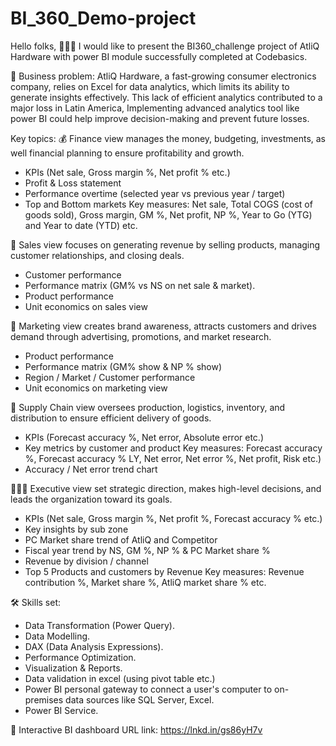 # BI_360_Demo-project

Hello folks, 🙋🏼‍♂️ 
 I would like to present the BI360_challenge project of AtliQ Hardware with power BI module successfully completed at Codebasics.

📍 Business problem:
 AtliQ Hardware, a fast-growing consumer electronics company, relies on Excel for data analytics, which limits its ability to generate insights effectively. This lack of efficient analytics contributed to a major loss in Latin America, Implementing advanced analytics tool like power BI could help improve decision-making and prevent future losses.

Key topics:
💰 Finance view manages the money, budgeting, investments, as well financial planning to ensure profitability and growth.
- KPIs (Net sale, Gross margin %, Net profit % etc.)
- Profit & Loss statement
- Performance overtime (selected year vs previous year / target)
- Top and Bottom markets
Key measures: Net sale, Total COGS (cost of goods sold), Gross margin, GM %, Net profit, NP %, Year to Go (YTG) and Year to date (YTD) etc.

🏹 Sales view focuses on generating revenue by selling products, managing customer relationships, and closing deals.
- Customer performance
- Performance matrix (GM% vs NS on net sale & market).
- Product performance
- Unit economics on sales view

📢 Marketing view creates brand awareness, attracts customers and drives demand through advertising, promotions, and market research.
- Product performance
- Performance matrix (GM% show & NP % show)
- Region / Market / Customer performance
- Unit economics on marketing view

🚛 Supply Chain view oversees production, logistics, inventory, and distribution to ensure efficient delivery of goods.
- KPIs (Forecast accuracy %, Net error, Absolute error etc.)
- Key metrics by customer and product
Key measures: Forecast accuracy %, Forecast accuracy % LY, Net error, Net error %, Net profit, Risk etc.)
- Accuracy / Net error trend chart

👨🏼‍💼 Executive view set strategic direction, makes high-level decisions, and leads the organization toward its goals.
- KPIs (Net sale, Gross margin %, Net profit %, Forecast accuracy % etc.)
- Key insights by sub zone
- PC Market share trend of AtliQ and Competitor
- Fiscal year trend by NS, GM %, NP % & PC Market share %
- Revenue by division / channel
- Top 5 Products and customers by Revenue
Key measures: Revenue contribution %, Market share %, AtliQ market share % etc.

🛠️ Skills set:
* Data Transformation (Power Query).
* Data Modelling.
* DAX (Data Analysis Expressions).
* Performance Optimization.
* Visualization & Reports.
* Data validation in excel (using pivot table etc.)
* Power BI personal gateway to connect a user's computer to on-premises data sources like SQL Server, Excel.
* Power BI Service.

🔗 Interactive BI dashboard URL link: https://lnkd.in/gs86yH7v
